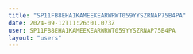 ```yaml
---
title: "SP11FB8EHA1KAMEEKEARWRWT059YYSZRNAP75B4PA"
date: 2024-09-12T11:26:01.073Z
user: SP11FB8EHA1KAMEEKEARWRWT059YYSZRNAP75B4PA
layout: "users"
---
```

    